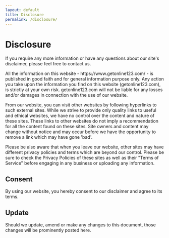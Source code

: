 ```yaml
---
layout: default
title: Disclosure
permalink: /disclosure/
---
```


<h1>Disclosure</h1>    	

<p>If you require any more information or have any questions about our site's disclaimer, please feel free to contact us.</p>

<p>All the information on this website - https://www.getonline123.com/ - is published in good faith and for general information purpose only. Any action you take upon the information you find on this website (getonline123.com), is strictly at your own risk. getonline123.com will not be liable for any losses and/or damages in connection with the use of our website.</p>

<p>From our website, you can visit other websites by following hyperlinks to such external sites. While we strive to provide only quality links to useful and ethical websites, we have no control over the content and nature of these sites. These links to other websites do not imply a recommendation for all the content found on these sites. Site owners and content may change without notice and may occur before we have the opportunity to remove a link which may have gone 'bad'.</p>

<p>Please be also aware that when you leave our website, other sites may have different privacy policies and terms which are beyond our control. Please be sure to check the Privacy Policies of these sites as well as their "Terms of Service" before engaging in any business or uploading any information.</p>

<h2>Consent</h2>

<p>By using our website, you hereby consent to our disclaimer and agree to its terms.</p>

<h2>Update</h2>

<p>Should we update, amend or make any changes to this document, those changes will be prominently posted here.</p>